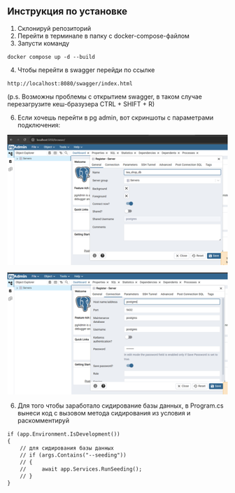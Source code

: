 ## Инструкция по установке

1. Склонируй репозиторий
2. Перейти в терминале в папку с docker-compose-файлом
3. Запусти команду
```
docker compose up -d --build
```
4. Чтобы перейти в swagger перейди по ссылке
```
http://localhost:8080/swagger/index.html
```
(p.s. Возможны проблемы с открытием swagger, в таком случае перезагрузите кеш-бразузера CTRL + SHIFT + R)

6. Если хочешь перейти в pg admin, вот скриншоты с параметрами подключения:

![](images/pg_1.png)

![](images/pg_2.png)

6. Для того чтобы заработало сидирование базы данных, в Program.cs вынеси код с вызовом метода сидирования из условия и раскомментируй

```
if (app.Environment.IsDevelopment())
{
    // для сидирования базы данных
    // if (args.Contains("--seeding"))
    // {
    //     await app.Services.RunSeeding();
    // }
}
```
